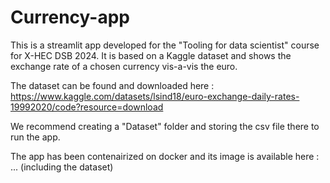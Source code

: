 # Currency-app
This is a streamlit app developed for the "Tooling for data scientist" course for X-HEC DSB 2024.
It is based on a Kaggle dataset and shows the exchange rate of a chosen currency vis-a-vis the euro. 

The dataset can be found and downloaded here : https://www.kaggle.com/datasets/lsind18/euro-exchange-daily-rates-19992020/code?resource=download

We recommend creating a "Dataset" folder and storing the csv file there to run the app.

The app has been contenairized on docker and its image is available here : ...
(including the dataset)

